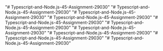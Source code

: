 "# Typescript-and-Node.js-45-Assignment-29030" 
"# Typescript-and-Node.js-45-Assignment-29030" 
"# Typescript-and-Node.js-45-Assignment-29030" 
"# Typescript-and-Node.js-45-Assignment-29030" 
"# Typescript-and-Node.js-45-Assignment-29030" 
"# Typescript-and-Node.js-45-Assignment-29030" 
"# Typescript-and-Node.js-45-Assignment-29030" 
"# Typescript-and-Node.js-45-Assignment-29030" 
"# Typescript-and-Node.js-45-Assignment-29030" 
"# Typescript-and-Node.js-45-Assignment-29030" 
